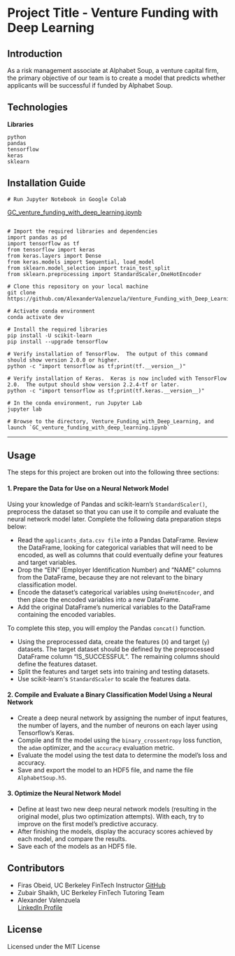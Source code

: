 # Project Title - Venture Funding with Deep Learning


## Introduction
As a risk management associate at Alphabet Soup, a venture capital firm, the primary objective of our team is to create a model that predicts whether applicants will be successful if funded by Alphabet Soup.  


## Technologies
**Libraries**

`python`<br>
`pandas`<br>
`tensorflow`<br>
`keras`<br>
`sklearn`<br>


## Installation Guide
```
# Run Jupyter Notebook in Google Colab 
```
[GC_venture_funding_with_deep_learning.ipynb](https://colab.research.google.com/drive/1UqMnxTWLSIuumJJ2ry5F9h6Wtor4M_eU)
```

# Import the required libraries and dependencies
import pandas as pd
import tensorflow as tf
from tensorflow import keras
from keras.layers import Dense
from keras.models import Sequential, load_model
from sklearn.model_selection import train_test_split
from sklearn.preprocessing import StandardScaler,OneHotEncoder

# Clone this repository on your local machine
git clone https://github.com/AlexanderValenzuela/Venture_Funding_with_Deep_Learning

# Activate conda environment
conda activate dev

# Install the required libraries
pip install -U scikit-learn
pip install --upgrade tensorflow

# Verify installation of TensorFlow.  The output of this command should show version 2.0.0 or higher. 
python -c "import tensorflow as tf;print(tf.__version__)"

# Verify installation of Keras.  Keras is now included with TensorFlow 2.0.  The output should show version 2.2.4-tf or later. 
python -c "import tensorflow as tf;print(tf.keras.__version__)"

# In the conda environment, run Jupyter Lab
jupyter lab 

# Browse to the directory, Venture_Funding_with_Deep_Learning, and launch `GC_venture_funding_with_deep_learning.ipynb`
```
---


## Usage

The steps for this project are broken out into the following three sections:<br>

#### 1. Prepare the Data for Use on a Neural Network Model
Using your knowledge of Pandas and scikit-learn’s `StandardScaler()`, preprocess the dataset so that you can use it to compile and evaluate the neural network model later. Complete the following data preparation steps below:<br>

- Read the `applicants_data.csv file` into a Pandas DataFrame. Review the DataFrame, looking for categorical variables that will need to be encoded, as well as columns that could eventually define your features and target variables.<br>
- Drop the “EIN” (Employer Identification Number) and “NAME” columns from the DataFrame, because they are not relevant to the binary classification model.<br>
- Encode the dataset’s categorical variables using `OneHotEncoder`, and then place the encoded variables into a new DataFrame.<br>
- Add the original DataFrame’s numerical variables to the DataFrame containing the encoded variables.<br>

To complete this step, you will employ the Pandas `concat()` function.<br>

- Using the preprocessed data, create the features (`X`) and target (`y`) datasets. The target dataset should be defined by the preprocessed DataFrame column “IS_SUCCESSFUL”. The remaining columns should define the features dataset.
- Split the features and target sets into training and testing datasets.
- Use scikit-learn's `StandardScaler` to scale the features data.

#### 2. Compile and Evaluate a Binary Classification Model Using a Neural Network
- Create a deep neural network by assigning the number of input features, the number of layers, and the number of neurons on each layer using Tensorflow’s Keras.<br>
- Compile and fit the model using the `binary_crossentropy` loss function, the `adam` optimizer, and the `accuracy` evaluation metric.<br>
- Evaluate the model using the test data to determine the model’s loss and accuracy.<br>
- Save and export the model to an HDF5 file, and name the file `AlphabetSoup.h5`.

#### 3. Optimize the Neural Network Model
- Define at least two new deep neural network models (resulting in the original model, plus two optimization attempts). With each, try to improve on the first model’s predictive accuracy.<br>
- After finishing the models, display the accuracy scores achieved by each model, and compare the results.<br>
- Save each of the models as an HDF5 file.


## Contributors
- Firas Obeid, UC Berkeley FinTech Instructor
[GitHub](<https://github.com/firobeid>)
- Zubair Shaikh, UC Berkeley FinTech Tutoring Team
- Alexander Valenzuela<br>
[LinkedIn Profile](<https://www.linkedin.com/in/alex-valenzuela-97826842/>)


## License
Licensed under the MIT License

